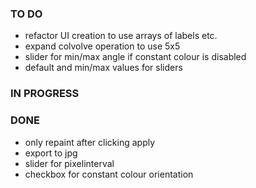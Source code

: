 ### TO DO

- refactor UI creation to use arrays of labels etc.
- expand colvolve operation to use 5x5
- slider for min/max angle if constant colour is disabled
- default and min/max values for sliders

### IN PROGRESS

### DONE

- only repaint after clicking apply
- export to jpg
- slider for pixelinterval
- checkbox for constant colour orientation
